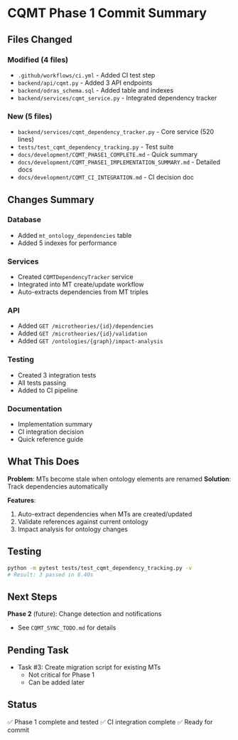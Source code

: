 # CQMT Phase 1 Commit Summary

## Files Changed

### Modified (4 files)
- `.github/workflows/ci.yml` - Added CI test step
- `backend/api/cqmt.py` - Added 3 API endpoints
- `backend/odras_schema.sql` - Added table and indexes
- `backend/services/cqmt_service.py` - Integrated dependency tracker

### New (5 files)
- `backend/services/cqmt_dependency_tracker.py` - Core service (520 lines)
- `tests/test_cqmt_dependency_tracking.py` - Test suite
- `docs/development/CQMT_PHASE1_COMPLETE.md` - Quick summary
- `docs/development/CQMT_PHASE1_IMPLEMENTATION_SUMMARY.md` - Detailed docs
- `docs/development/CQMT_CI_INTEGRATION.md` - CI decision doc

## Changes Summary

### Database
- Added `mt_ontology_dependencies` table
- Added 5 indexes for performance

### Services
- Created `CQMTDependencyTracker` service
- Integrated into MT create/update workflow
- Auto-extracts dependencies from MT triples

### API
- Added `GET /microtheories/{id}/dependencies`
- Added `GET /microtheories/{id}/validation`
- Added `GET /ontologies/{graph}/impact-analysis`

### Testing
- Created 3 integration tests
- All tests passing
- Added to CI pipeline

### Documentation
- Implementation summary
- CI integration decision
- Quick reference guide

## What This Does

**Problem**: MTs become stale when ontology elements are renamed
**Solution**: Track dependencies automatically

**Features**:
1. Auto-extract dependencies when MTs are created/updated
2. Validate references against current ontology
3. Impact analysis for ontology changes

## Testing

```bash
python -m pytest tests/test_cqmt_dependency_tracking.py -v
# Result: 3 passed in 8.40s
```

## Next Steps

**Phase 2** (future): Change detection and notifications
- See `CQMT_SYNC_TODO.md` for details

## Pending Task

- Task #3: Create migration script for existing MTs
  - Not critical for Phase 1
  - Can be added later

## Status

✅ Phase 1 complete and tested
✅ CI integration complete
✅ Ready for commit
